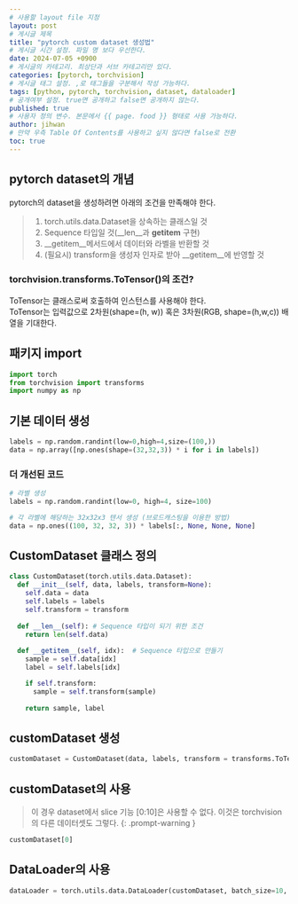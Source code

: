 ```yaml
---
# 사용할 layout file 지정
layout: post
# 게시글 제목
title: "pytorch custom dataset 생성법"
# 게시글 시간 설정. 파일 명 보다 우선한다.
date: 2024-07-05 +0900
# 게시글의 카테고리. 최상단과 서브 카테고리만 있다.
categories: [pytorch, torchvision]
# 게시글 태그 설정. ,로 태그들을 구분해서 작성 가능하다.
tags: [python, pytorch, torchvision, dataset, dataloader]
# 공개여부 설정. true면 공개하고 false면 공개하지 않는다.
published: true
# 사용자 정의 변수. 본문에서 {{ page. food }} 형태로 사용 가능하다.
author: jihwan
# 만약 우측 Table Of Contents를 사용하고 싶지 않다면 false로 전환
toc: true
---
```

## pytorch dataset의 개념
pytorch의 dataset을 생성하려면 아래의 조건을 만족해야 한다. 
> 1. torch.utils.data.Dataset을 상속하는 클래스일 것
> 2. Sequence 타입일 것(__len__과 __getitem__ 구현)
> 3. __getitem__메서드에서 데이터와 라벨을 반환할 것
> 4. (필요시) transform을 생성자 인자로 받아 __getitem__에 반영할 것

### torchvision.transforms.ToTensor()의 조건?
ToTensor는 클래스로써 호출하여 인스턴스를 사용해야 한다. \
ToTensor는 입력값으로 2차원(shape=(h, w)) 혹은 3차원(RGB, shape=(h,w,c)) 배열을 기대한다. 

## 패키지 import
```python
import torch
from torchvision import transforms
import numpy as np
```
## 기본 데이터 생성
```python
labels = np.random.randint(low=0,high=4,size=(100,))
data = np.array([np.ones(shape=(32,32,3)) * i for i in labels])
```
### 더 개선된 코드
```python
# 라벨 생성
labels = np.random.randint(low=0, high=4, size=100)

# 각 라벨에 해당하는 32x32x3 텐서 생성 (브로드캐스팅을 이용한 방법)
data = np.ones((100, 32, 32, 3)) * labels[:, None, None, None]
```
## CustomDataset 클래스 정의
```python
class CustomDataset(torch.utils.data.Dataset):
  def __init__(self, data, labels, transform=None):
    self.data = data
    self.labels = labels
    self.transform = transform
  
  def __len__(self): # Sequence 타입이 되기 위한 조건
    return len(self.data)
  
  def __getitem__(self, idx):  # Sequence 타입으로 만들기
    sample = self.data[idx]
    label = self.labels[idx]

    if self.transform:
      sample = self.transform(sample)
    
    return sample, label
```
## customDataset 생성
```python
customDataset = CustomDataset(data, labels, transform = transforms.ToTensor())
```

## customDataset의 사용
> 이 경우 dataset에서 slice 기능 [0:10]은 사용할 수 없다. 이것은 torchvision의 다른 데이터셋도 그렇다. 
{: .prompt-warning }
```python
customDataset[0]
```

## DataLoader의 사용
```python
dataLoader = torch.utils.data.DataLoader(customDataset, batch_size=10, shuffle= True)
```